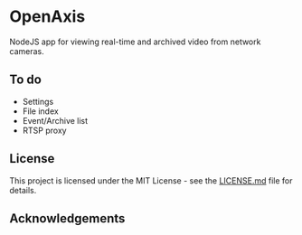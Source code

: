 # OpenAxis
NodeJS app for viewing real-time and archived video from network cameras.

## To do
- Settings
- File index
- Event/Archive list
- RTSP proxy

## License
This project is licensed under the MIT License - see the [LICENSE.md](LICENSE.md) file for details.

## Acknowledgements

